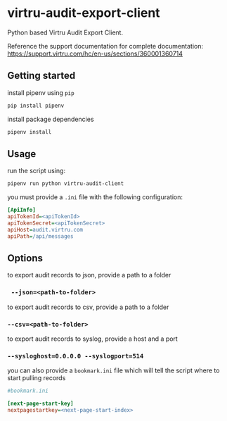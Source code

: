 # virtru-audit-export-client
Python based Virtru Audit Export Client.

Reference the support documentation for complete documentation: https://support.virtru.com/hc/en-us/sections/360001360714

## Getting started
install pipenv using `pip`

```bash 
pip install pipenv
````
install package dependencies

```bash
pipenv install
```


## Usage
run the script using:
```bash
pipenv run python virtru-audit-client
```
you must provide a `.ini` file with the following configuration:
```ini
[ApiInfo]
apiTokenId=<apiTokenId>
apiTokenSecret=<apiTokenSecret>
apiHost=audit.virtru.com
apiPath=/api/messages
```


## Options
to export audit records to json, provide a path to a folder
### ` --json=<path-to-folder>`

to export audit records to csv, provide a path to a folder
### `--csv=<path-to-folder>`
to export audit records to syslog, provide a host and a port

### `--sysloghost=0.0.0.0 --syslogport=514`

you can also provide a `bookmark.ini` file which will tell the script where to start pulling records
```ini
#bookmark.ini

[next-page-start-key]
nextpagestartkey=<next-page-start-index>

```

